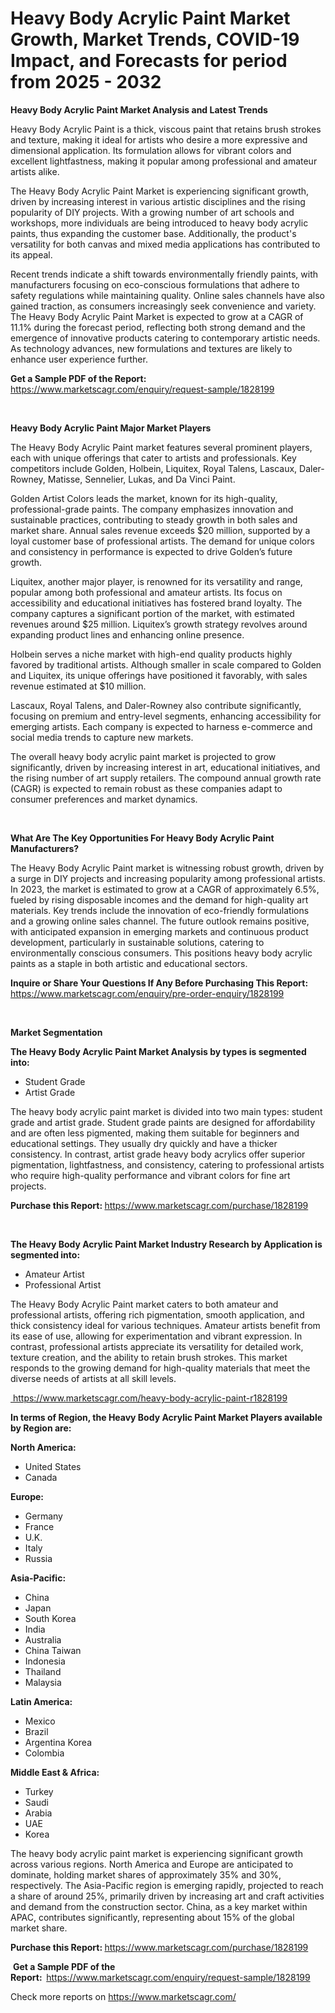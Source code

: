 <p><h1>Heavy Body Acrylic Paint Market Growth, Market Trends, COVID-19 Impact, and Forecasts for period from 2025 - 2032</h1></p><p><strong>Heavy Body Acrylic Paint Market Analysis and Latest Trends</strong></p>
<p><p>Heavy Body Acrylic Paint is a thick, viscous paint that retains brush strokes and texture, making it ideal for artists who desire a more expressive and dimensional application. Its formulation allows for vibrant colors and excellent lightfastness, making it popular among professional and amateur artists alike.</p><p>The Heavy Body Acrylic Paint Market is experiencing significant growth, driven by increasing interest in various artistic disciplines and the rising popularity of DIY projects. With a growing number of art schools and workshops, more individuals are being introduced to heavy body acrylic paints, thus expanding the customer base. Additionally, the product's versatility for both canvas and mixed media applications has contributed to its appeal.</p><p>Recent trends indicate a shift towards environmentally friendly paints, with manufacturers focusing on eco-conscious formulations that adhere to safety regulations while maintaining quality. Online sales channels have also gained traction, as consumers increasingly seek convenience and variety. The Heavy Body Acrylic Paint Market is expected to grow at a CAGR of 11.1% during the forecast period, reflecting both strong demand and the emergence of innovative products catering to contemporary artistic needs. As technology advances, new formulations and textures are likely to enhance user experience further.</p></p>
<p><strong>Get a Sample PDF of the Report:&nbsp;</strong> <a href="https://www.marketscagr.com/enquiry/request-sample/1828199?utm_campaign=2653&utm_medium=2&utm_source=Github&utm_content=ia&utm_term=01042025&utm_id=heavy-body-acrylic-paint">https://www.marketscagr.com/enquiry/request-sample/1828199</a></p>
<p>&nbsp;</p>
<p><strong>Heavy Body Acrylic Paint Major Market Players</strong></p>
<p><p>The Heavy Body Acrylic Paint market features several prominent players, each with unique offerings that cater to artists and professionals. Key competitors include Golden, Holbein, Liquitex, Royal Talens, Lascaux, Daler-Rowney, Matisse, Sennelier, Lukas, and Da Vinci Paint.  </p><p>Golden Artist Colors leads the market, known for its high-quality, professional-grade paints. The company emphasizes innovation and sustainable practices, contributing to steady growth in both sales and market share. Annual sales revenue exceeds $20 million, supported by a loyal customer base of professional artists. The demand for unique colors and consistency in performance is expected to drive Golden’s future growth.</p><p>Liquitex, another major player, is renowned for its versatility and range, popular among both professional and amateur artists. Its focus on accessibility and educational initiatives has fostered brand loyalty. The company captures a significant portion of the market, with estimated revenues around $25 million. Liquitex’s growth strategy revolves around expanding product lines and enhancing online presence.</p><p>Holbein serves a niche market with high-end quality products highly favored by traditional artists. Although smaller in scale compared to Golden and Liquitex, its unique offerings have positioned it favorably, with sales revenue estimated at $10 million. </p><p>Lascaux, Royal Talens, and Daler-Rowney also contribute significantly, focusing on premium and entry-level segments, enhancing accessibility for emerging artists. Each company is expected to harness e-commerce and social media trends to capture new markets.</p><p>The overall heavy body acrylic paint market is projected to grow significantly, driven by increasing interest in art, educational initiatives, and the rising number of art supply retailers. The compound annual growth rate (CAGR) is expected to remain robust as these companies adapt to consumer preferences and market dynamics.</p></p>
<p>&nbsp;</p>
<p><strong>What Are The Key Opportunities For Heavy Body Acrylic Paint Manufacturers?</strong></p>
<p><p>The Heavy Body Acrylic Paint market is witnessing robust growth, driven by a surge in DIY projects and increasing popularity among professional artists. In 2023, the market is estimated to grow at a CAGR of approximately 6.5%, fueled by rising disposable incomes and the demand for high-quality art materials. Key trends include the innovation of eco-friendly formulations and a growing online sales channel. The future outlook remains positive, with anticipated expansion in emerging markets and continuous product development, particularly in sustainable solutions, catering to environmentally conscious consumers. This positions heavy body acrylic paints as a staple in both artistic and educational sectors.</p></p>
<p><strong>Inquire or Share Your Questions If Any Before Purchasing This Report:</strong> <a href="https://www.marketscagr.com/enquiry/pre-order-enquiry/1828199?utm_campaign=2653&utm_medium=2&utm_source=Github&utm_content=ia&utm_term=01042025&utm_id=heavy-body-acrylic-paint">https://www.marketscagr.com/enquiry/pre-order-enquiry/1828199</a></p>
<p>&nbsp;</p>
<p><strong>Market Segmentation</strong></p>
<p><strong>The Heavy Body Acrylic Paint Market Analysis by types is segmented into:</strong></p>
<p><ul><li>Student Grade</li><li>Artist Grade</li></ul></p>
<p><p>The heavy body acrylic paint market is divided into two main types: student grade and artist grade. Student grade paints are designed for affordability and are often less pigmented, making them suitable for beginners and educational settings. They usually dry quickly and have a thicker consistency. In contrast, artist grade heavy body acrylics offer superior pigmentation, lightfastness, and consistency, catering to professional artists who require high-quality performance and vibrant colors for fine art projects.</p></p>
<p><strong>Purchase this Report:&nbsp;</strong><a href="https://www.marketscagr.com/purchase/1828199?utm_campaign=2653&utm_medium=2&utm_source=Github&utm_content=ia&utm_term=01042025&utm_id=heavy-body-acrylic-paint">https://www.marketscagr.com/purchase/1828199</a></p>
<p>&nbsp;</p>
<p><strong>The Heavy Body Acrylic Paint Market Industry Research by Application is segmented into:</strong></p>
<p><ul><li>Amateur Artist</li><li>Professional Artist</li></ul></p>
<p><p>The Heavy Body Acrylic Paint market caters to both amateur and professional artists, offering rich pigmentation, smooth application, and thick consistency ideal for various techniques. Amateur artists benefit from its ease of use, allowing for experimentation and vibrant expression. In contrast, professional artists appreciate its versatility for detailed work, texture creation, and the ability to retain brush strokes. This market responds to the growing demand for high-quality materials that meet the diverse needs of artists at all skill levels.</p></p>
<p><a href="https://www.marketscagr.com/heavy-body-acrylic-paint-r1828199?utm_campaign=2653&utm_medium=2&utm_source=Github&utm_content=ia&utm_term=01042025&utm_id=heavy-body-acrylic-paint">&nbsp;https://www.marketscagr.com/heavy-body-acrylic-paint-r1828199</a></p>
<p><strong>In terms of Region, the Heavy Body Acrylic Paint Market Players available by Region are:</strong></p>
<p>
    <p> <strong> North America: </strong>
        <ul>
            <li>United States</li>
            <li>Canada</li>
        </ul>
        </p> 
    <p> <strong> Europe: </strong>
        <ul>
            <li>Germany</li>
            <li>France</li>
            <li>U.K.</li>
            <li>Italy</li>
            <li>Russia</li>
        </ul>
        </p> 
    <p> <strong> Asia-Pacific: </strong>
        <ul>
            <li>China</li>
            <li>Japan</li>
            <li>South Korea</li>
            <li>India</li>
            <li>Australia</li>
            <li>China Taiwan</li>
            <li>Indonesia</li>
            <li>Thailand</li>
            <li>Malaysia</li>
        </ul>
        </p> 
    <p> <strong> Latin America: </strong>
        <ul>
            <li>Mexico</li>
            <li>Brazil</li>
            <li>Argentina Korea</li>
            <li>Colombia</li>
        </ul>
        </p> 
    <p> <strong> Middle East & Africa: </strong>
        <ul>
            <li>Turkey</li>
            <li>Saudi</li>
            <li>Arabia</li>
            <li>UAE</li>
            <li>Korea</li>
        </ul>
    </p>
    </p>
<p><p>The heavy body acrylic paint market is experiencing significant growth across various regions. North America and Europe are anticipated to dominate, holding market shares of approximately 35% and 30%, respectively. The Asia-Pacific region is emerging rapidly, projected to reach a share of around 25%, primarily driven by increasing art and craft activities and demand from the construction sector. China, as a key market within APAC, contributes significantly, representing about 15% of the global market share.</p></p>
<p><strong>Purchase this Report: </strong><a href="https://www.marketscagr.com/purchase/1828199?utm_campaign=2653&utm_medium=2&utm_source=Github&utm_content=ia&utm_term=01042025&utm_id=heavy-body-acrylic-paint">https://www.marketscagr.com/purchase/1828199</a></p>
<p>&nbsp;<strong>Get a Sample PDF of the Report:&nbsp;&nbsp;</strong><a href="https://www.marketscagr.com/enquiry/request-sample/1828199?utm_campaign=2653&utm_medium=2&utm_source=Github&utm_content=ia&utm_term=01042025&utm_id=heavy-body-acrylic-paint">https://www.marketscagr.com/enquiry/request-sample/1828199</a></p>
<p><strong></strong></p>
<p>Check more reports on <a href="https://www.marketscagr.com/?utm_campaign=2653&utm_medium=2&utm_source=Github&utm_content=ia&utm_term=01042025&utm_id=heavy-body-acrylic-paint">https://www.marketscagr.com/</a></p>